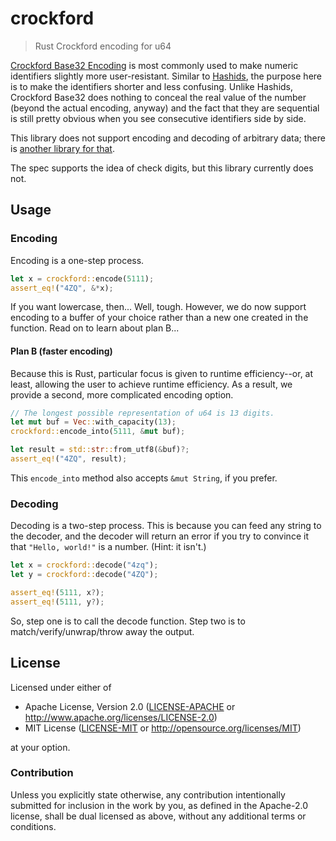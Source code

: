 # crockford

> Rust Crockford encoding for u64

[Crockford Base32 Encoding](https://www.crockford.com/wrmg/base32.html) is most commonly used to make numeric identifiers slightly more user-resistant. Similar to [Hashids](http://hashids.org/), the purpose here is to make the identifiers shorter and less confusing. Unlike Hashids, Crockford Base32 does nothing to conceal the real value of the number (beyond the actual encoding, anyway) and the fact that they are sequential is still pretty obvious when you see consecutive identifiers side by side.

This library does not support encoding and decoding of arbitrary data; there is [another library for that](https://crates.io/crates/base32).

The spec supports the idea of check digits, but this library currently does not.

## Usage

### Encoding

Encoding is a one-step process.

```rust
let x = crockford::encode(5111);
assert_eq!("4ZQ", &*x);
```

If you want lowercase, then... Well, tough. However, we do now support encoding to a buffer of your choice rather than a new one created in the function. Read on to learn about plan B...

#### Plan B (faster encoding)

Because this is Rust, particular focus is given to runtime efficiency--or, at least, allowing the user to achieve runtime efficiency. As a result, we provide a second, more complicated encoding option.

```rust
// The longest possible representation of u64 is 13 digits.
let mut buf = Vec::with_capacity(13);
crockford::encode_into(5111, &mut buf);

let result = std::str::from_utf8(&buf)?;
assert_eq!("4ZQ", result);
```

This `encode_into` method also accepts `&mut String`, if you prefer.

### Decoding

Decoding is a two-step process. This is because you can feed any string to the decoder, and the decoder will return an error if you try to convince it that `"Hello, world!"` is a number. (Hint: it isn't.)

```rust
let x = crockford::decode("4zq");
let y = crockford::decode("4ZQ");

assert_eq!(5111, x?);
assert_eq!(5111, y?);
```

So, step one is to call the decode function. Step two is to match/verify/unwrap/throw away the output.

## License

Licensed under either of

* Apache License, Version 2.0 ([LICENSE-APACHE][apc] or http://www.apache.org/licenses/LICENSE-2.0)
* MIT License ([LICENSE-MIT][mit] or http://opensource.org/licenses/MIT)

at your option.

### Contribution

Unless you explicitly state otherwise, any contribution intentionally submitted for inclusion in the work by you, as defined in the Apache-2.0 license, shall be dual licensed as above, without any additional terms or conditions.

[apc]:https://github.com/archer884/crockford/blob/master/LICENSE-APACHE
[mit]:https://github.com/archer884/crockford/blob/master/LICENSE-MIT
